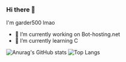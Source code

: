 ### Hi there 👋

I'm garder500 lmao

- 🔭 I’m currently working on Bot-hosting.net
- 🌱 I’m currently learning C

<!--- ![Garder 500 stats](https://github-readme-stats.vercel.app/api?username=garder500&show_icons=true&theme=Gradient) -->
![Anurag's GitHub stats](https://github-readme-stats.vercel.app/api?username=garder500&show_icons=true&theme=radical&include_all_commits=true&count_private=true&custom_title=My%20Github%20Stats)
![Top Langs](https://github-readme-stats.vercel.app/api/top-langs/?username=garder500)

